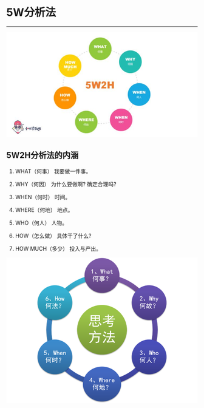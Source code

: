 # 5W分析法

---

![](./5w-2h.jpg)

## 5W2H分析法的内涵


1. WHAT（何事） 我要做一件事。

2. WHY（何因） 为什么要做啊? 确定合理吗?

3. WHEN（何时） 时间。

4. WHERE（何地） 地点。

5. WHO（何人） 人物。

6. HOW（怎么做） 具体干了什么?

7. HOW MUCH（多少） 投入与产出。


![](./思考.png)
